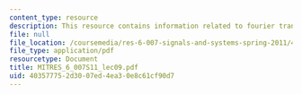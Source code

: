 ```yaml
---
content_type: resource
description: This resource contains information related to fourier transform properties.
file: null
file_location: /coursemedia/res-6-007-signals-and-systems-spring-2011/403577752d3007ed4ea30e8c61cf90d7_MITRES_6_007S11_lec09.pdf
file_type: application/pdf
resourcetype: Document
title: MITRES_6_007S11_lec09.pdf
uid: 40357775-2d30-07ed-4ea3-0e8c61cf90d7
---
```

